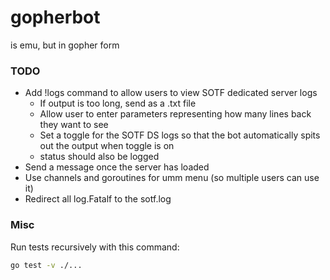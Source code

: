 # gopherbot

is emu, but in gopher form

### TODO

- Add !logs command to allow users to view SOTF dedicated server logs
    - If output is too long, send as a .txt file
    - Allow user to enter parameters representing how many lines back they want to see
    - Set a toggle for the SOTF DS logs so that the bot automatically spits out the output when toggle is on
    - status should also be logged
- Send a message once the server has loaded
- Use channels and goroutines for umm menu (so multiple users can use it)
- Redirect all log.Fatalf to the sotf.log

### Misc

Run tests recursively with this command:

```bash
go test -v ./...
```
